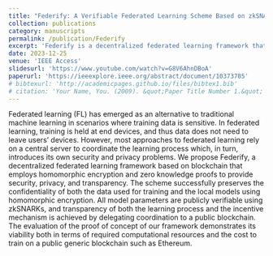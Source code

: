 ```yaml
---
title: "Federify: A Verifiable Federated Learning Scheme Based on zkSNARKs and Blockchain"
collection: publications
category: manuscripts
permalink: /publication/Federify
excerpt: 'Federify is a decentralized federated learning framework that uses blockchain, homomorphic encryption, and zero-knowledge proofs to ensure privacy, security, and transparency without relying on a central server.'
date: 2023-12-25
venue: 'IEEE Access'
slidesurl: 'https://www.youtube.com/watch?v=G8V6AhnDBoA'
paperurl: 'https://ieeexplore.ieee.org/abstract/document/10373785'
# bibtexurl: 'http://academicpages.github.io/files/bibtex1.bib'
# citation: 'Your Name, You. (2009). &quot;Paper Title Number 1.&quot; <i>Journal 1</i>. 1(1).'
---
```


Federated learning (FL) has emerged as an alternative to traditional machine learning in scenarios where training data is sensitive. In federated learning, training is held at end devices, and thus data does not need to leave users’ devices. However, most approaches to federated learning rely on a central server to coordinate the learning process which, in turn, introduces its own security and privacy problems. We propose Federify, a decentralized federated learning framework based on blockchain that employs homomorphic encryption and zero knowledge proofs to provide security, privacy, and transparency. The scheme successfully preserves the confidentiality of both the data used for training and the local models using homomorphic encryption. All model parameters are publicly verifiable using zkSNARKs, and transparency of both the learning process and the incentive mechanism is achieved by delegating coordination to a public blockchain. The evaluation of the proof of concept of our framework demonstrates its viability both in terms of required computational resources and the cost to train on a public generic blockchain such as Ethereum.
